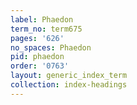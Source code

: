 ```yaml
---
label: Phaedon
term_no: term675
pages: '626'
no_spaces: Phaedon
pid: phaedon
order: '0763'
layout: generic_index_term
collection: index-headings
---
```

